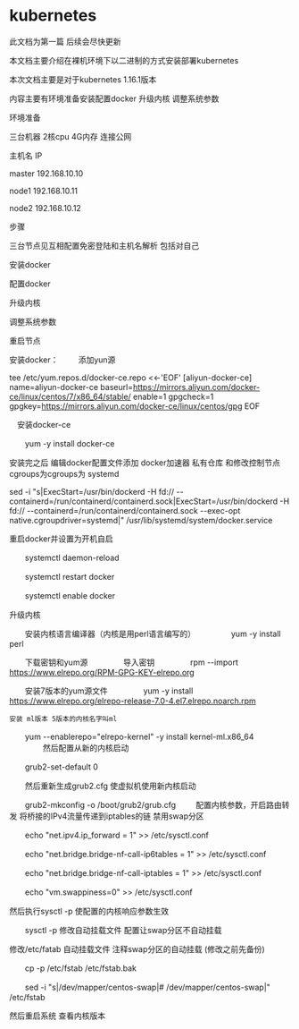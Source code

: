 ﻿# kubernetes
此文档为第一篇 后续会尽快更新

本文档主要介绍在裸机环境下以二进制的方式安装部署kubernetes

本次文档主要是对于kubernetes 1.16.1版本

内容主要有环境准备安装配置docker 升级内核 调整系统参数

环境准备

三台机器 2核cpu 4G内存  连接公网

主机名     IP     

master    192.168.10.10

node1     192.168.10.11

node2     192.168.10.12

步骤

  三台节点见互相配置免密登陆和主机名解析 包括对自己

  安装docker

  配置docker

  升级内核

  调整系统参数
 
  重启节点

安装docker：
　
　添加yun源

tee /etc/yum.repos.d/docker-ce.repo <<-'EOF'
[aliyun-docker-ce]
name=aliyun-docker-ce
baseurl=https://mirrors.aliyun.com/docker-ce/linux/centos/7/x86_64/stable/
enable=1
gpgcheck=1
gpgkey=https://mirrors.aliyun.com/docker-ce/linux/centos/gpg
EOF
  
　安装docker-ce
	
　　yum -y install docker-ce

安装完之后 编辑docker配置文件添加 docker加速器 私有仓库 和修改控制节点cgroups为cgroups为 systemd 

sed  -i "s|ExecStart=/usr/bin/dockerd -H fd:// --containerd=/run/containerd/containerd.sock|ExecStart=/usr/bin/dockerd -H fd:// --containerd=/run/containerd/containerd.sock    --exec-opt native.cgroupdriver=systemd|" /usr/lib/systemd/system/docker.service

重启docker并设置为开机自启

　　systemctl daemon-reload

　　systemctl restart docker

　　systemctl enable docker

  升级内核
	
　　安装内核语言编译器（内核是用perl语言编写的）
　　
　　yum -y install perl

　　下载密钥和yum源
　　
　　导入密钥
　　
　　rpm --import https://www.elrepo.org/RPM-GPG-KEY-elrepo.org

　　安装7版本的yum源文件
　　
　　yum -y install https://www.elrepo.org/elrepo-release-7.0-4.el7.elrepo.noarch.rpm

	安装 ml版本 5版本的内核名字叫ml

　　yum  --enablerepo="elrepo-kernel"  -y install kernel-ml.x86_64
　　
　　然后配置从新的内核启动

　　grub2-set-default 0

　　然后重新生成grub2.cfg 使虚拟机使用新内核启动

　　grub2-mkconfig -o /boot/grub2/grub.cfg
　　
配置内核参数，开启路由转发 将桥接的IPv4流量传递到iptables的链  禁用swap分区

　　echo "net.ipv4.ip_forward = 1" >> /etc/sysctl.conf

　　echo "net.bridge.bridge-nf-call-ip6tables = 1" >> /etc/sysctl.conf

　　echo "net.bridge.bridge-nf-call-iptables = 1" >> /etc/sysctl.conf    

　　echo "vm.swappiness=0" >> /etc/sysctl.conf

然后执行sysctl -p 使配置的内核响应参数生效

　　sysctl -p
修改自动挂载文件 配置让swap分区不自动挂载

修改/etc/fatab 自动挂载文件  注释swap分区的自动挂载 (修改之前先备份)

　　cp -p /etc/fstab /etc/fstab.bak

　　sed  -i "s|/dev/mapper/centos-swap|# /dev/mapper/centos-swap|" /etc/fstab

然后重启系统 查看内核版本
